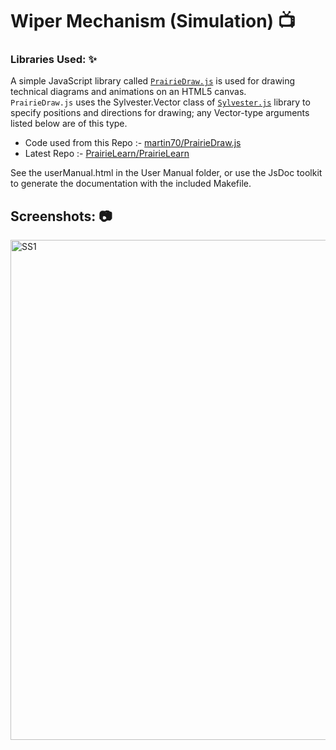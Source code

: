 # Wiper Mechanism (Simulation) :tv: 

### Libraries Used: :sparkles:
A simple JavaScript library called [``PrairieDraw.js``](https://prairielearn.readthedocs.io/en/latest/PrairieDraw/) is used for drawing technical diagrams and animations on an HTML5 canvas. <br>
``PrairieDraw.js`` uses the Sylvester.Vector class of [``Sylvester.js``](http://sylvester.jcoglan.com/docs.html) library  to specify positions and directions for drawing; any Vector-type arguments listed below are of this type.<br>

- Code used from this Repo :- [martin70/PrairieDraw.js](https://github.com/martin70/PrairieDraw.js)
- Latest Repo :- [PrairieLearn/PrairieLearn](https://github.com/PrairieLearn/PrairieLearn)

See the userManual.html in the User Manual folder, or use the JsDoc toolkit to generate the documentation with the included Makefile.

## Screenshots: :camera:
<img src="https://github.com/jatin-47/Wiper-Mechanism/blob/main/ScreenShots/ss1.png" alt="SS1" width="800">
